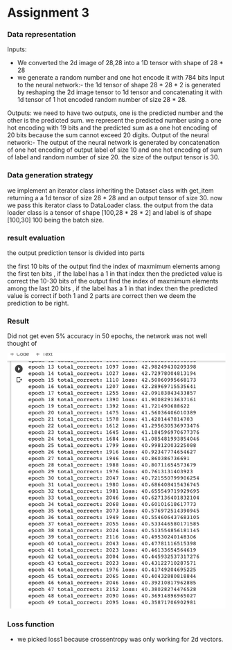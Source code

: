 # Assignment 3

### Data representation
Inputs:
- We converted the 2d image of 28,28 into a 1D tensor with shape of 28 * 28
- we generate a random number and one hot encode it with 784 bits
Input to the neural network:- the 1d tensor of shape 28 * 28 * 2 is generated by reshaping the 2d image tensor to 1d tensor and concatenating it with 1d tensor of 1 hot encoded random number of size 28 * 28.

Outputs: we need to have two outputs, one is the predicted number and the other is the predicted sum. we represent the predicted number using a one hot encoding with 19 bits and the predicted sum as a one hot encoding of 20 bits because the sum cannot exceed 20 digits. Output of the neural network:- The output of the neural network is generated by concatenation of one hot encoding of output label of size 10 and one hot encoding of sum of label and random number of size 20. the size of the output tensor is 30.

### Data generation strategy
we implement an iterator class inheriting the Dataset class with get_item returning a a 1d tensor of size 28 * 28 and an output tensor of size 30. now we pass this iterator class to DataLoader class. the output from the data loader class is a tensor of shape [100,28 * 28 * 2] and label is of shape [100,30] 100 being the batch size.

### result evaluation
the output prediction tensor is divided into parts

the first 10 bits of the output
find the index of maxmimum elements among the first ten bits , if the label has a 1 in that index then the predicted value is correct
the 10-30 bits of the output
find the index of maxmimum elements among the last 20 bits , if the label has a 1 in that index then the predicted value is correct
if both 1 and 2 parts are correct then we deem the prediction to be right.

### Result
Did not get even 5% accuracy in 50 epochs, the network was not well thought of

![Image](https://github.com/sagawritescode/ENDTwoPointOPhase1/blob/main/Assignment3/epoch%20output.png)



### Loss function 

- we picked loss1 because crossentropy was only working for 2d vectors.
